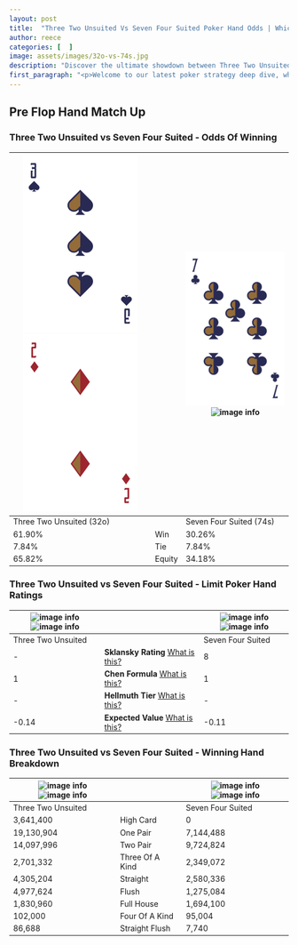 ```yaml
---
layout: post
title:  "Three Two Unsuited Vs Seven Four Suited Poker Hand Odds | Which Is The Better Hand In Poker? A Complete Guide"
author: reece
categories: [  ]
image: assets/images/32o-vs-74s.jpg
description: "Discover the ultimate showdown between Three Two Unsuited and Seven Four Suited in poker! Uncover the odds, strategies, and scenarios where one hand triumphs over the other. Get ready to up your poker game with this thrilling analysis."
first_paragraph: "<p>Welcome to our latest poker strategy deep dive, where we're pitting two distinct hands against each other in a high-stakes showdown: Three Two Unsuited vs Seven Four Suited.</p><p>In the dynamic world of poker, every decision counts, and knowing which hand holds the upper hand is key to your success at the table.</p><p>In this article, we'll dissect these two hands, explore the scenarios where one dominates the other, and equip you with the knowledge to make strategic choices that can tip the odds in your favor.</p><p>Get ready to unravel the intriguing dynamics of these poker hands and elevate your game to new heights.</p>"
---
```




[comment]: # (sp0)

## Pre Flop Hand Match Up

<div class="table hand-ratings" markdown="1"> 



### Three Two Unsuited vs Seven Four Suited - Odds Of Winning


    
| ![image info](assets/images/hand1/3.png) ![image info](assets/images/hand1/2o.png) |  | ![image info](assets/images/hand2/7.png) ![image info](assets/images/hand2/4s.png) |
| -------- | -------- | -------- |
| Three Two Unsuited (32o) |  | Seven Four Suited (74s) |
| 61.90% | Win | 30.26% |
| 7.84% | Tie | 7.84% |
| 65.82% | Equity | 34.18% |




[comment]: # (sp1)



### Three Two Unsuited vs Seven Four Suited - Limit Poker Hand Ratings


    
| ![image info](https://www.riverpairs.com/assets/images/hand1/3.png) ![image info](https://www.riverpairs.com/assets/images/hand1/2o.png) |  | ![image info](https://www.riverpairs.com/assets/images/hand2/7.png) ![image info](https://www.riverpairs.com/assets/images/hand2/4s.png) |
| -------- | -------- | -------- |
| Three Two Unsuited |  | Seven Four Suited |
| - | **Sklansky Rating** [What is this?](/sklansky-rating-explained) | 8 |
| 1 | **Chen Formula** [What is this?](/chen-formula-explained) | 1 |
| - | **Hellmuth Tier** [What is this?](/Hellmuth-tier-explained) | - |
| -0.14 | **Expected Value** [What is this?](/expected-value-explained) | -0.11 |




[comment]: # (sp2)



### Three Two Unsuited vs Seven Four Suited - Winning Hand Breakdown


    
| ![image info](https://www.riverpairs.com/assets/images/hand1/3.png) ![image info](https://www.riverpairs.com/assets/images/hand1/2o.png) |  | ![image info](https://www.riverpairs.com/assets/images/hand2/7.png) ![image info](https://www.riverpairs.com/assets/images/hand2/4s.png) |
| -------- | -------- | -------- |
| Three Two Unsuited |  | Seven Four Suited |
| 3,641,400 | High Card | 0 |
| 19,130,904 | One Pair | 7,144,488 |
| 14,097,996 | Two Pair | 9,724,824 |
| 2,701,332 | Three Of A Kind | 2,349,072 |
| 4,305,204 | Straight | 2,580,336 |
| 4,977,624 | Flush | 1,275,084 |
| 1,830,960 | Full House | 1,694,100 |
| 102,000 | Four Of A Kind | 95,004 |
| 86,688 | Straight Flush | 7,740 |




[comment]: # (sp3)



</div>

[comment]: # (sp4)



[comment]: # (sp5)

